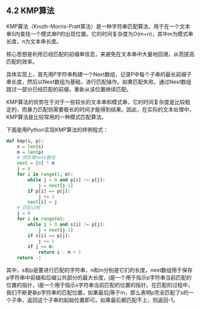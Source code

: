 ## 4.2 KMP算法

KMP算法（Knuth-Morris-Pratt算法）是一种字符串匹配算法，用于在一个文本串S内查找一个模式串P的出现位置。它的时间复杂度为O(m+n)，其中m为模式串长度，n为文本串长度。

核心思想是利用已经匹配的前缀串信息，来避免在文本串中大量地回溯，从而提高匹配的效率。

具体实现上，首先用P字符串构建一个Next数组，记录P中每个子串的最长前缀子串长度，然后以Next数组为基础，进行匹配操作。如果匹配失败，通过Next数组跳过一部分已经匹配的前缀，重新从该位置继续匹配。

KMP算法的优势在于对于一些较长的文本串和模式串，它的时间复杂度是比较稳定的，而暴力匹配则需要极长的时间才能得到结果。因此，在实际的文本处理中，KMP算法是比较常用的一种模式匹配算法。

下面是用Python实现KMP算法的样例程式：

```python
def kmp(s, p):
    n = len(s)
    m = len(p)
    # 预处理next数组
    next = [0] * m
    j = 0
    for i in range(1, m):
        while j > 0 and p[i] != p[j]:
            j = next[j-1]
        if p[i] == p[j]:
            j += 1
        next[i] = j
    # 匹配过程
    j = 0
    for i in range(n):
        while j > 0 and s[i] != p[j]:
            j = next[j-1]
        if s[i] == p[j]:
            j += 1
        if j == m:
            return i - m + 1
    return -1
```

其中，s和p是要进行匹配的字符串，n和m分别是它们的长度，next数组用于保存p字符串中前缀和后缀公共部分的最大长度，j是一个用于指示p字符串当前匹配的位置的指针，i是一个用于指示s字符串当前匹配的位置的指针。在匹配的过程中，我们不断更新p字符串的匹配位置，如果最后j等于m，那么表明p完全匹配了s的一个子串，返回这个子串的起始位置即可。如果最后都匹配不上，则返回-1。